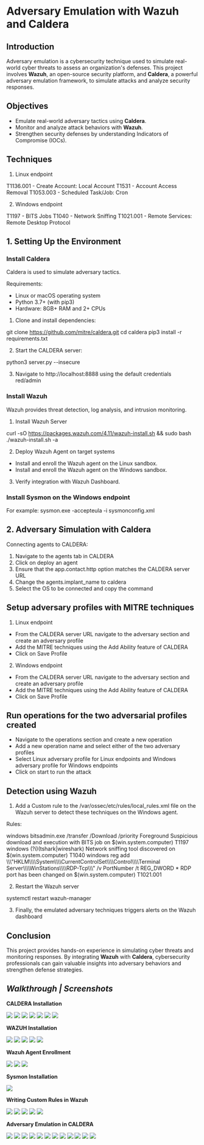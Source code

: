 # **Adversary Emulation with Wazuh and Caldera**

## **Introduction**
Adversary emulation is a cybersecurity technique used to simulate real-world cyber threats to assess an organization's defenses. This project involves **Wazuh**, an open-source security platform, and **Caldera**, a powerful adversary emulation framework, to simulate attacks and analyze security responses.

## **Objectives**
- Emulate real-world adversary tactics using **Caldera**.
- Monitor and analyze attack behaviors with **Wazuh**.
- Strengthen security defenses by understanding Indicators of Compromise (IOCs).

## **Techniques**

1. Linux endpoint

T1136.001 - Create Account: Local Account
T1531 - Account Access Removal
T1053.003 - Scheduled Task/Job: Cron


2. Windows endpoint

T1197 - BITS Jobs
T1040 - Network Sniffing
T1021.001 - Remote Services: Remote Desktop Protocol


## **1. Setting Up the Environment**

### Install Caldera
Caldera is used to simulate adversary tactics.

Requirements:

- Linux or macOS operating system
- Python 3.7+ (with pip3)
- Hardware: 8GB+ RAM and 2+ CPUs

1. Clone and install dependencies:

git clone https://github.com/mitre/caldera.git
cd caldera
pip3 install -r requirements.txt

2. Start the CALDERA server:

python3 server.py --insecure

3. Navigate to http://localhost:8888 using the default credentials red/admin


### Install Wazuh
Wazuh provides threat detection, log analysis, and intrusion monitoring.

1. Install Wazuh Server

curl -sO https://packages.wazuh.com/4.11/wazuh-install.sh && sudo bash ./wazuh-install.sh -a

2. Deploy Wazuh Agent on target systems

- Install and enroll the Wazuh agent on the Linux sandbox.
- Install and enroll the Wazuh agent on the Windows sandbox.

3. Verify integration with Wazuh Dashboard.


### Install Sysmon on the Windows endpoint

For example: sysmon.exe -accepteula -i sysmonconfig.xml


## **2. Adversary Simulation with Caldera**

Connecting agents to CALDERA:

1. Navigate to the agents tab in CALDERA
2. Click on deploy an agent
3. Ensure that the app.contact.http option matches the CALDERA server URL
4. Change the agents.implant_name to caldera
5. Select the OS to be connected and copy the command


## Setup adversary profiles with MITRE techniques

1. Linux endpoint

- From the CALDERA server URL navigate to the adversary section and create an adversary profile
- Add the MITRE techniques using the Add Ability feature of CALDERA
- Click on Save Profile

2. Windows endpoint

- From the CALDERA server URL navigate to the adversary section and create an adversary profile
- Add the MITRE techniques using the Add Ability feature of CALDERA
- Click on Save Profile


## Run operations for the two adversarial profiles created

- Navigate to the operations section and create a new operation
- Add a new operation name and select either of the two adversary profiles
- Select Linux adversary profile for Linux endpoints and Windows adversary profile for Windows endpoints
- Click on start to run the attack


## Detection using Wazuh

1. Add a Custom rule to the /var/ossec/etc/rules/local_rules.xml file on the Wazuh server to detect these techniques on the Windows agent.

Rules:

<group name="windows">
   <rule id="180001" level="8" ignore="120">
      <if_group>windows</if_group>
      <match>bitsadmin.exe /transfer /Download /priority Foreground</match>
      <description>Suspicious download and execution with BITS job on $(win.system.computer)</description>
      <mitre>
         <id>T1197</id>
      </mitre>
   </rule>


   <rule id="180002" level="8" ignore="120">
      <if_group>windows</if_group>
      <match type="pcre2">(?i)(tshark|wireshark)</match>
      <description>Network sniffing tool discovered on $(win.system.computer)</description>
      <mitre>
         <id>T1040</id>
      </mitre>
   </rule>


   <rule id="180003" level="8" ignore="120">
      <if_group>windows</if_group>
      <field name="win.eventdata.commandline" type="pcre2" > reg add \\\"HKLM\\\\System\\\\CurrentControlSet\\\\Control\\\\Terminal Server\\\\WinStations\\\\RDP-Tcp\\\" /v PortNumber /t REG_DWORD *</field>
      <description>RDP port has been changed on $(win.system.computer)</description>
      <mitre>
         <id>T1021.001</id>
      </mitre>
   </rule>

</group>


2. Restart the Wazuh server

systemctl restart wazuh-manager


3. Finally, the emulated adversary techniques triggers alerts on the Wazuh dashboard


## **Conclusion**
This project provides hands-on experience in simulating cyber threats and monitoring responses. By integrating **Wazuh** with **Caldera**, cybersecurity professionals can gain valuable insights into adversary behaviors and strengthen defense strategies.


## *Walkthrough | Screenshots*

**CALDERA Installation**

<img src="project/image1.png"> <img src="project/image2.png"> <img src="project/image3.png"> <img src="project/image4.png"> <img src="project/image5.png"> <img src="project/image6.png"> <img src="project/image7.png">

**WAZUH Installation**

<img src="project/image8.png"> <img src="project/image9.png"> <img src="project/image10.png"> <img src="project/image11.png"> <img src="project/image12.png">

**Wazuh Agent Enrollment**

<img src="project/image13.png"> <img src="project/image14.png"> <img src="project/image15.png">


**Sysmon Installation**

<img src="project/image16.png">

**Writing Custom Rules in Wazuh**

<img src="project/image17.png"> <img src="project/image18.png"> <img src="project/image19.png"> <img src="project/image20.png"> <img src="project/image21.png">

**Adversary Emulation in CALDERA**

<img src="project/image22.png"> <img src="project/image23.png"> <img src="project/image24.png"> <img src="project/image25.png"> <img src="project/image26.png"> <img src="project/image27.png"> <img src="project/image28.png"> <img src="project/image29.png"> <img src="project/image30.png"> <img src="project/image31.png"> <img src="project/image32.png"> <img src="project/image33.png">




